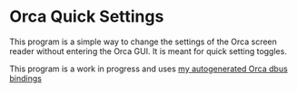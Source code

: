 # Orca Quick Settings

This program is a simple way to change the settings of the Orca screen reader without entering the Orca GUI. It is meant for quick setting toggles. 

This program is a work in progress and uses [my autogenerated Orca dbus bindings](https://github.com/C-Loftus/orca-controller)